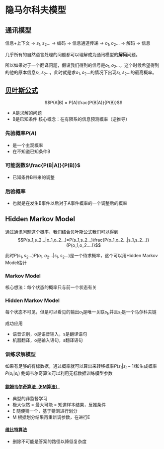 # 隐马尔科夫模型

## 通讯模型
信息+上下文 -> $s_1,s_2...$ -> 编码 -> 信息通道传递 -> $o_1, o_2 ...$ -> 解码 -> 信息

几乎所有的自然语言处理的问题都可以理解成为通讯模型的**解码**问题。

所以如果对于一个翻译问题，假设我们得到的信号是$o_1,o_2...$，这个时候希望得到的他的原本信息$s_1,s_2...$，此时就是求$o_1,o_2...$的情况下出现$s_1,s_2...$的最高概率。

## [贝叶斯公式](https://www.zhihu.com/question/19725590)
$$P(A|B) = P(A)\frac{P(B|A)}{P(B)}$$
+ A是求解的问题
+ B是已知条件
核心概念：在有限系的信息预测概率（逆推导）


### 先验概率$P(A)$
+ 是一个主观概率
+ 在不知道已知条件B

### 可能函数$\frac{P(B|A)}{P(B)}$
+ 已知条件B带来的调整

### 后验概率
+ 也就是在发生B事件以后对于A事件概率的一个调整后的概率

## Hidden Markov Model
通过通讯问题这个概率，我们结合贝叶斯公式我们可以得到
$$P(s_1,s_2...|o_1,o_2...)=P(s_1,s_2...)\frac{P(o_1,o_2...|s_1,s_2...)}{P(o_1,o_2....)}$$

此时$P(s_1,s_2...)P(o_1,o_2...|s_1,s_2...)$是一个待求概率，这个可以用Hidden Markov Model估计

### Markov Model

核心想法：每个状态的概率只与前一个状态有关

### Hidden Markov Model
每个状态不可见，但是可以看见的输出$o_t$是唯一关联$s_t$,并且$s_t$是一个马尔科夫链

成功应用
+ 语音识别，o是语音输入，s是翻译语句
+ 机器翻译，o是输入语句，s翻译语句

### 训练求解模型
如果有足够的有标数据，通过概率就可以算出来转移概率$P(s_t|s_t-1)$和生成概率$P(o_t|s_t)$
鲍姆韦尔奇算法可以利用无标数据训练模型参数

#### [鲍姆韦尔奇算法（EM算法）](http://www.woshipm.com/ai/3968240.html)
+ 典型的非监督学习
+ 极大似然 = 最大可能 = 知道样本结果，反推条件
+ E 随便猜一个，基于猜测进行划分
+ M 根据划分结果再重新调参数，在进行E
#### [维比特算法](https://www.zhihu.com/question/20136144)
+ 删除不可能是答案的路径以降低复杂度